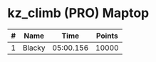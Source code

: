 # kz_climb (PRO) Maptop

|  # | Name | Time | Points |
|-------------- | -------------- | -------------- | -------------- | 
| 1 | Blacky | 05:00.156 | 10000 | 

